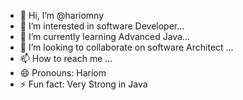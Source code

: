 - 👋 Hi, I’m @hariomny
- 👀 I’m interested in software Developer...
- 🌱 I’m currently learning Advanced Java...
- 💞️ I’m looking to collaborate on software Architect ...
- 📫 How to reach me ...
- 😄 Pronouns: Hariom
- ⚡ Fun fact: Very Strong in Java

<!---
hariomny/hariomny is a ✨ special ✨ repository because its `README.md` (this file) appears on your GitHub profile.
You can click the Preview link to take a look at your changes.
--->
